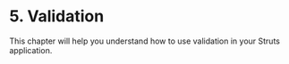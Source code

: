 # 5. Validation

This chapter will help you understand how to use validation in your Struts application.